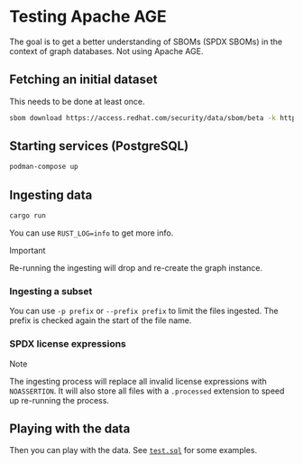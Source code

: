 # Testing Apache AGE

The goal is to get a better understanding of SBOMs (SPDX SBOMs) in the context of graph databases. Not using Apache AGE.

## Fetching an initial dataset

This needs to be done at least once.

```bash
sbom download https://access.redhat.com/security/data/sbom/beta -k https://access.redhat.com/security/data/97f5eac4.txt#77E79ABE93673533ED09EBE2DCE3823597F5EAC4 -d data/current 
```

## Starting services (PostgreSQL)

```bash
podman-compose up
```

## Ingesting data

```bash
cargo run
```

You can use `RUST_LOG=info` to get more info.

> [!IMPORTANT]  
> Re-running the ingesting will drop and re-create the graph instance.

### Ingesting a subset

You can use `-p prefix` or `--prefix prefix` to limit the files ingested. The prefix is checked again the start of
the file name.

### SPDX license expressions

> [!NOTE]  
> The ingesting process will replace all invalid license expressions with `NOASSERTION`. It will also store
> all files with a `.processed` extension to speed up re-running the process.

## Playing with the data

Then you can play with the data. See [`test.sql`](test.sql) for some examples.

